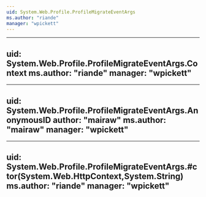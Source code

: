 ```yaml
---
uid: System.Web.Profile.ProfileMigrateEventArgs
ms.author: "riande"
manager: "wpickett"
---
```


---
uid: System.Web.Profile.ProfileMigrateEventArgs.Context
ms.author: "riande"
manager: "wpickett"
---

---
uid: System.Web.Profile.ProfileMigrateEventArgs.AnonymousID
author: "mairaw"
ms.author: "mairaw"
manager: "wpickett"
---

---
uid: System.Web.Profile.ProfileMigrateEventArgs.#ctor(System.Web.HttpContext,System.String)
ms.author: "riande"
manager: "wpickett"
---
